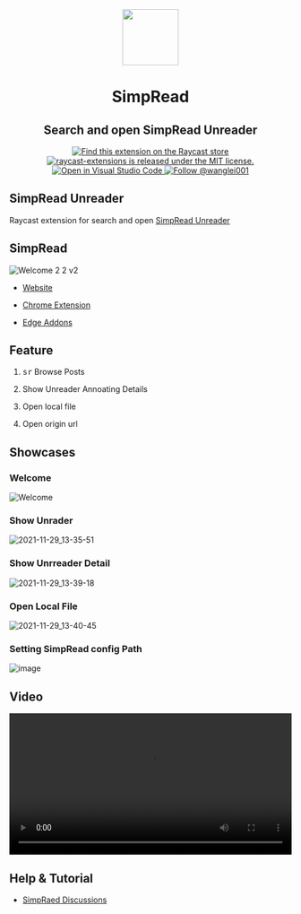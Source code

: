 <div align="center">
  <img
    src="https://simpread-1254315611.cos.ap-shanghai.myqcloud.com/mobile/apple-icon-180x180.png"
    width="100"
  />

  <h1>
    SimpRead
  </h1>

  <h2>
    Search and open SimpRead Unreader
  </h2>
  
  <p>
    <a href="https://www.raycast.com/kenshin/simpread">
      <img src="https://img.shields.io/badge/Raycast-store-red.svg"
        alt="Find this extension on the Raycast store"
      />
    </a>
    <a
      href="https://github.com/raycast/extensions/blob/master/LICENSE"
    >
      <img
        src="https://img.shields.io/badge/license-MIT-blue.svg"
        alt="raycast-extensions is released under the MIT license."
      />
    </a>
    <a href="https://open.vscode.dev/organization/repository">
      <img
        src="https://open.vscode.dev/badges/open-in-vscode.svg"
        alt="Open in Visual Studio Code"
      />
    </a>
    <a href="https://twitter.com/intent/follow?screen_name=wanglei001">
      <img
        src="https://img.shields.io/twitter/follow/wanglei001.svg?label=Follow%20@wanglei001"
        alt="Follow @wanglei001"
      />
    </a>
  </p>
</div>

## SimpRead Unreader

Raycast extension for search and open [SimpRead Unreader](https://simpread.pro/pro.html)

## SimpRead

![Welcome 2 2 v2](https://user-images.githubusercontent.com/81074/143820593-0c426e18-e1a3-475a-9f73-25d37e5206f7.png)

- [Website](https://simpread.pro)

- [Chrome Extension](https://chrome.google.com/webstore/detail/simpread-reader-view/ijllcpnolfcooahcekpamkbidhejabll)

- [Edge Addons](https://microsoftedge.microsoft.com/addons/detail/%E7%AE%80%E6%82%A6-simpread/clgdhlhfiocphghdkdbgdlmfaafccfmc?hl=zh-CN)

## Feature

1. <kbd>sr</kbd> Browse Posts

2. Show Unreader Annoating Details

3. Open local file

4. Open origin url

## Showcases

### Welcome

![Welcome](https://user-images.githubusercontent.com/81074/143815702-f4822899-862a-4814-8354-088237a5bba4.png)

### Show Unrader

![2021-11-29_13-35-51](https://user-images.githubusercontent.com/81074/143815341-b26cb8ba-dac9-45f9-8321-85fee9ed3aec.png)

### Show Unrreader Detail

![2021-11-29_13-39-18](https://user-images.githubusercontent.com/81074/143815342-414b37df-3a13-4974-8ab4-a34769bd1fbb.png)

### Open Local File

![2021-11-29_13-40-45](https://user-images.githubusercontent.com/81074/143815343-ae525a66-1443-4a73-9f28-0a78d121f3c7.png)

### Setting SimpRead config Path

![image](https://user-images.githubusercontent.com/81074/144406599-2188d65e-cc65-48b0-a529-21aed868e5e0.png)

## Video

<video controls width="100%">
    <source src="https://user-images.githubusercontent.com/81074/143815314-e6270ced-93e7-4e14-a708-1ce26ba756e1.mp4"
            type="video/mp4">
</video>

## Help & Tutorial

- [SimpRaed Discussions](https://github.com/Kenshin/simpread/discussions/3119)